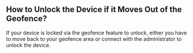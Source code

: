 
## How to Unlock the Device if it Moves Out of the Geofence?

  
If your device is locked via the geofence feature to unlock, either you have to move back to your geofence area or connect with the administrator to unlock the device.